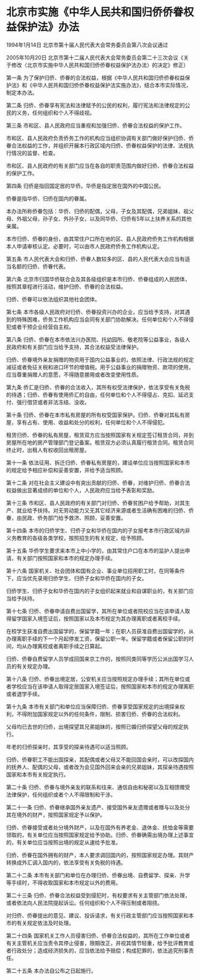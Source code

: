 # 北京市实施《中华人民共和国归侨侨眷权益保护法》办法

1994年1月14日 北京市第十届人民代表大会常务委员会第八次会议通过

2005年10月20日 北京市第十二届人民代表大会常务委员会第二十三次会议《关于修改〈北京市实施中华人民共和国归侨侨眷权益保护法办法〉的决定》修正）



第一条 为了保护归侨、侨眷的合法权益，根据《中华人民共和国归侨侨眷权益保护法》和《中华人民共和国归侨侨眷权益保护法实施办法》，结合本市实际情况，制定本办法。

第二条 归侨、侨眷享有宪法和法律赋予的公民的权利，履行宪法和法律规定的公民的义务，任何组织和个人不得歧视。

第三条 市和区、县人民政府应当重视和加强归侨、侨眷合法权益的保护工作。

市和区、县人民政府负责侨务工作的机构应当组织协调有关部门做好保护归侨、侨眷合法权益的工作，并组织开展本行政区域内归侨、侨眷权益保护的法律、法规执行情况的监督、检查。

市和区、县人民政府的有关部门应当在各自的职责范围内做好归侨、侨眷合法权益的保护工作。

第四条 归侨是指回国定居的华侨。华侨是指定居在国外的中国公民。

侨眷是指华侨、归侨在国内的眷属。

本办法所称侨眷包括：华侨、归侨的配偶，父母，子女及其配偶，兄弟姐妹，祖父母、外祖父母，孙子女、外孙子女，以及同华侨、归侨有5年以上扶养关系的其他亲属。

本市归侨、侨眷的身份，由其常住户口所在地的区、县人民政府侨务工作机构根据本人申请审核认定。必要时，可以由市人民政府侨务工作机构认定。

第五条 市人民代表大会和归侨、侨眷人数较多的区、县的人民代表大会应当有适当名额的归侨、侨眷代表。

第六条 北京市归国华侨联合会及其各级组织是本市归侨、侨眷组成的人民团体，按照其章程进行活动，维护归侨、侨眷的合法权益。

归侨、侨眷可以依法组织其他社会团体。

第七条 本市各级人民政府对归侨、侨眷投资兴办的企业，应当给予支持，对其遇到的特殊困难，侨务工作机构应当会同有关部门协助解决。任何单位和个人不得侵犯或者干预企业经营自主权。

第八条 归侨、侨眷在本市依法兴办医院、托幼园所、敬老院等公益事业，各级人民政府和有关部门应当给予支持，其合法权益受法律保护。

归侨、侨眷境外亲友捐赠的物资用于国内公益事业的，依照法律、行政法规的规定减征或者免征关税和进口环节的增值税。用于公益事业的捐赠物资、款项的使用，应当尊重捐赠人的意愿，不得随意挪用或者改变使用性质。

第九条 侨汇是归侨、侨眷的合法收入，其所有权受法律保护，依法享受有关免税的待遇；归侨、侨眷有使用侨汇的自由，任何单位和个人不得侵占、克扣、延迟支付、强行借贷或者非法冻结、没收。

第十条 归侨、侨眷在本市私有房屋的所有权受国家保护。归侨、侨眷对其私有房屋，享有占有、使用、收益和处分的权利，任何单位和个人不得侵犯。

租赁归侨、侨眷的私有房屋，租赁双方应当按照国家有关规定签订租赁合同，并到房屋所在地的房产管理部门登记备案。租赁双方必须认真履行租赁合同。租赁合同终止时，出租人有权收回出租房屋。

第十一条 依法征用、拆迁归侨、侨眷私有房屋的，建设单位应当按照国家和本市的规定给予相应补偿和妥善安置，并给予适当照顾。

第十二条 对在社会主义建设中有突出贡献的归侨、侨眷，对维护归侨、侨眷合法权益做出显著成绩的单位和个人，人民政府应当给予表彰和奖励。

第十三条 市和区、县人民政府的有关部门对归侨、侨眷贫困户给予帮助，对其生产、就业给予扶持。对无劳动能力又无其它经济来源或者生活确有困难的归侨、侨眷，由民政、侨务部门给予救济、照顾，妥善安置。

第十四条 本市的归侨学生、归侨子女和华侨在国内的子女报考本市行政区域内非义务教育的各级各类学校，按照招生的有关规定，给予照顾。

第十五条 华侨学生要求来本市上中小学的，由其常住户口在本市的监护人提出申请，有关部门按照国家和本市的规定办理手续。

第十六条 国家机关、社会团体和国有企业、事业单位招用职工时，在同等条件下，应当优先录用归侨学生、归侨子女和华侨在国内的子女。

归侨学生、归侨子女和华侨在国内的子女组织起来就业和自谋职业的，有关部门应当给予扶持。

第十七条 归侨、侨眷申请自费出国留学，其所在单位或者院校应当在该申请人取得留学国家入境签证后，按照国家以及本市规定为其办理离职或者离校手续。

在校学生获准自费出国留学的，保留学籍一年；在职人员获准自费出国留学的，从办理离职手续的下一个月起停发工资，保留公职一年。保留学籍或者保留公职的时间，均从办理离校或者离职手续之日算起。

归侨、侨眷自费留学人员学成回国来京工作的，按照同类同等学历公派出国学习人员的有关规定办理。

第十八条 归侨、侨眷出境定居，公安机关应当按照规定办理手续；其所在单位或者学校应当在该申请人取得定居国家入境签证后，按照国家和本市的规定办理离职或者退学手续。

第十九条 本市有关部门和单位应当保障归侨、侨眷享受国家规定的出境探亲权利，不得附加国家规定以外的任何条件，限制、损害归侨、侨眷的合法权利。

父母均已去世的归侨，出境探望其兄弟姐妹的，按照已婚归侨探望父母的规定执行。

年老的归侨探亲时，其享受的探亲待遇可以适当照顾。

归侨、侨眷职工不能出国探亲，其配偶或者父母又不能回国会亲时，可以改探国内的抚养人、配偶的父母，或者改为会见国外回来会亲的兄弟姐妹，其探亲待遇按照国家和本市有关规定执行。

第二十条 归侨、侨眷与境外亲友的联系和往来、通信自由和秘密以及互相馈赠受法律保护，任何组织或者个人不得限制和干涉。

第二十一条 归侨、侨眷继承国外亲友遗产、接受国外亲友遗赠或者赠与以及处分其在境外的财产，按照国家规定予以保护。

归侨、侨眷接受或者处分境外财产，以及在国外有养老金、退休金、抚恤金等需要领取的，有关单位应当按照国家规定给予协助。归侨、侨眷确需出境办理上述事宜的，有关单位应当按照出境的规定从速给予批准。

归侨、侨眷在国外拥有的财产，本人要求调回国内的，按照国家规定办理。其财产转换成外汇调入国内的，依法享受有关免税的待遇。

第二十二条 本市有关部门和单位在办理归侨、侨眷出境、自费留学、探亲、升学等手续时，不得收取国家和本市规定以外的费用。

第二十三条 归侨、侨眷合法权益受到侵犯时，有权要求有关主管部门依法处理，或者依法向人民法院提起诉讼。任何组织和个人不得压制或者阻挠。

对归侨、侨眷提出的意见、建议、投诉请求，有关行政主管部门应当按照国家和本市的有关规定依法及时处理。

第二十四条 国家机关工作人员侵害归侨、侨眷合法权益的，其所在工作单位或者有关主管机关应当责令其停止侵害，限期改正，并视其情节轻重，给予批评教育或者行政处分；造成经济损失的，应当依法给予赔偿；构成犯罪的，依法追究刑事责任。

第二十五条 本办法自公布之日起施行。